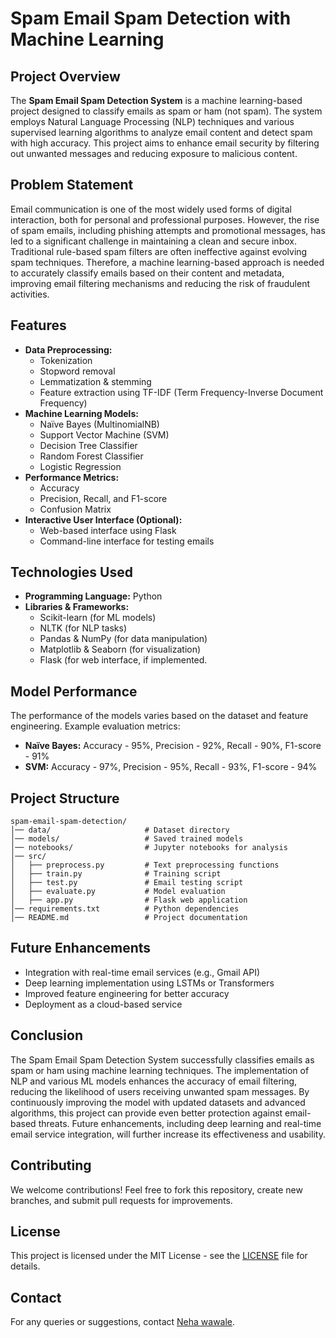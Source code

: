# Spam Email Spam Detection with Machine Learning

## Project Overview
The **Spam Email Spam Detection System** is a machine learning-based project designed to classify emails as spam or ham (not spam). The system employs Natural Language Processing (NLP) techniques and various supervised learning algorithms to analyze email content and detect spam with high accuracy. This project aims to enhance email security by filtering out unwanted messages and reducing exposure to malicious content.

## Problem Statement
Email communication is one of the most widely used forms of digital interaction, both for personal and professional purposes. However, the rise of spam emails, including phishing attempts and promotional messages, has led to a significant challenge in maintaining a clean and secure inbox. Traditional rule-based spam filters are often ineffective against evolving spam techniques. Therefore, a machine learning-based approach is needed to accurately classify emails based on their content and metadata, improving email filtering mechanisms and reducing the risk of fraudulent activities.

## Features
- **Data Preprocessing:**
  - Tokenization
  - Stopword removal
  - Lemmatization & stemming
  - Feature extraction using TF-IDF (Term Frequency-Inverse Document Frequency)
- **Machine Learning Models:**
  - Naïve Bayes (MultinomialNB)
  - Support Vector Machine (SVM)
  - Decision Tree Classifier
  - Random Forest Classifier
  - Logistic Regression
- **Performance Metrics:**
  - Accuracy
  - Precision, Recall, and F1-score
  - Confusion Matrix
- **Interactive User Interface (Optional):**
  - Web-based interface using Flask
  - Command-line interface for testing emails

## Technologies Used
- **Programming Language:** Python
- **Libraries & Frameworks:**
  - Scikit-learn (for ML models)
  - NLTK (for NLP tasks)
  - Pandas & NumPy (for data manipulation)
  - Matplotlib & Seaborn (for visualization)
  - Flask (for web interface, if implemented.


## Model Performance
The performance of the models varies based on the dataset and feature engineering. Example evaluation metrics:
- **Naïve Bayes:** Accuracy - 95%, Precision - 92%, Recall - 90%, F1-score - 91%
- **SVM:** Accuracy - 97%, Precision - 95%, Recall - 93%, F1-score - 94%

## Project Structure
```
spam-email-spam-detection/
│── data/                     # Dataset directory
│── models/                   # Saved trained models
│── notebooks/                # Jupyter notebooks for analysis
│── src/
│   ├── preprocess.py         # Text preprocessing functions
│   ├── train.py              # Training script
│   ├── test.py               # Email testing script
│   ├── evaluate.py           # Model evaluation
│   ├── app.py                # Flask web application
│── requirements.txt          # Python dependencies
│── README.md                 # Project documentation
```

## Future Enhancements
- Integration with real-time email services (e.g., Gmail API)
- Deep learning implementation using LSTMs or Transformers
- Improved feature engineering for better accuracy
- Deployment as a cloud-based service

## Conclusion
The Spam Email Spam Detection System successfully classifies emails as spam or ham using machine learning techniques. The implementation of NLP and various ML models enhances the accuracy of email filtering, reducing the likelihood of users receiving unwanted spam messages. By continuously improving the model with updated datasets and advanced algorithms, this project can provide even better protection against email-based threats. Future enhancements, including deep learning and real-time email service integration, will further increase its effectiveness and usability.

## Contributing
We welcome contributions! Feel free to fork this repository, create new branches, and submit pull requests for improvements.

## License
This project is licensed under the MIT License - see the [LICENSE](LICENSE) file for details.

## Contact
For any queries or suggestions, contact [Neha wawale](mailto:wawaleneha07@gmail,com).

